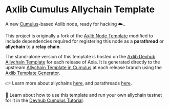 # Axlib Cumulus Allychain Template

A new [Cumulus](https://github.com/paritytech/cumulus/)-based Axlib node, ready for hacking ☁️..

This project is originally a fork of the
[Axlib Node Template](https://github.com/axlib-developer-hub/axlib-node-template)
modified to include dependencies required for registering this node as a **parathread** or
**allychain** to a **relay chain**.

The stand-alone version of this template is hosted on the
[Axlib Devhub Allychain Template](https://github.com/axlib-developer-hub/axlib-allychain-template/)
for each release of Axia. It is generated directly to the upstream
[Allychain Template in Cumulus](https://github.com/paritytech/cumulus/tree/master/allychain-template)
at each release branch using the
[Axlib Template Generator](https://github.com/paritytech/axlib-template-generator/).

👉 Learn more about allychains [here](https://wiki.polkadot.network/docs/learn-allychains), and
parathreads [here](https://wiki.polkadot.network/docs/learn-parathreads).


🧙 Learn about how to use this template and run your own allychain testnet for it in the
[Devhub Cumulus Tutorial](https://docs.axlib.io/tutorials/v3/cumulus/start-relay/).